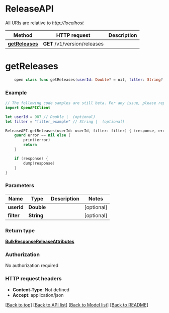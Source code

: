 # ReleaseAPI

All URIs are relative to *http://localhost*

Method | HTTP request | Description
------------- | ------------- | -------------
[**getReleases**](ReleaseAPI.md#getreleases) | **GET** /v1/version/releases | 


# **getReleases**
```swift
    open class func getReleases(userId: Double? = nil, filter: String? = nil, completion: @escaping (_ data: BulkResponseReleaseAttributes?, _ error: Error?) -> Void)
```



### Example
```swift
// The following code samples are still beta. For any issue, please report via http://github.com/OpenAPITools/openapi-generator/issues/new
import OpenAPIClient

let userId = 987 // Double |  (optional)
let filter = "filter_example" // String |  (optional)

ReleaseAPI.getReleases(userId: userId, filter: filter) { (response, error) in
    guard error == nil else {
        print(error)
        return
    }

    if (response) {
        dump(response)
    }
}
```

### Parameters

Name | Type | Description  | Notes
------------- | ------------- | ------------- | -------------
 **userId** | **Double** |  | [optional] 
 **filter** | **String** |  | [optional] 

### Return type

[**BulkResponseReleaseAttributes**](BulkResponseReleaseAttributes.md)

### Authorization

No authorization required

### HTTP request headers

 - **Content-Type**: Not defined
 - **Accept**: application/json

[[Back to top]](#) [[Back to API list]](../README.md#documentation-for-api-endpoints) [[Back to Model list]](../README.md#documentation-for-models) [[Back to README]](../README.md)

